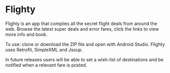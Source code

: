 # Flighty

Flighty is an app that compiles all the secret flight deals from around the web. Browse the latest super deals and error fares, click the links to view more info and book.

To use: clone or download the ZIP file and open with Android Studio. 
Flighty uses Retrofit, SimpleXML and Jsoup.

In future releases users will be able to set a wish-list of destinations and be notified when a relevant fare is posted.
